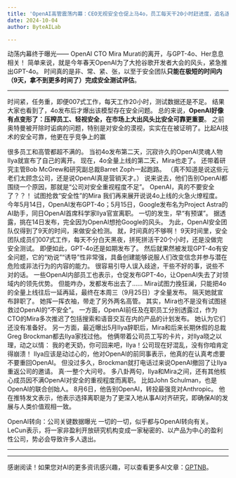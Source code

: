 ```yaml
---
title: 'OpenAI高管震荡内幕：CEO无视安全仓促上马4o，员工每天干20小时赶进度，追名逐利不再理想主义'
date: 2024-10-04
author: ByteAILab

---
```


动荡内幕终于曝光——
OpenAI CTO Mira Murati的离开，与GPT-4o、Her息息相关！
简单来说，就是今年春天OpenAI为了大抢谷歌开发者大会的风头，紧急推出GPT-4o。
时间真的是非、常、紧、张，以至于安全团队**只能在极短的时间内（9天，拿不到更多时间了）完成安全测试评估**。

---

时间紧，任务重，即便007式工作，每天工作20小时，测试数据还是不足。
结果大家也看到了，4o发布后才爆出该模型存在安全问题。
总的来说，**OpenAI好像有点变形了：压榨员工、轻视安全，在市场上大出风头比安全可靠更重要**。
之前奥特曼被开除时诟病的问题，特别是对安全的漠视，实实在在被证明了。比起AI技术的安全可靠，他更在乎竞争上的赢

很多员工和高管都超不满的。
当初4o发布第二天，沉寂许久的OpenAI灵魂人物Ilya就宣布了自己的离开。
现在，4o全量上线的第二天，Mira也走了。
还带着研究主管Bob McGrew和研究副总裁Barret Zoph一起跑路。
（真不知道是说这些元老们太顾念公司，还是说OpenAI真是营销天才。）
说来说去，他们告别OpenAI都围绕一个原因，那就是“公司对安全重视程度不足”。
OpenAI，真的不要安全了？？！
试图抢救“安全性”的Mira
我们再来展开说说4o上线的火急火燎程度。
今年5月14日，OpenAI发布GPT-4o；5月15日，Google发布名为Project Astra的AI助手，同日OpenAI首席科学家Ilya官宣离职。
一切的发生，早“有预谋”。
据透露，挑在14日发布，完全因为OpenAI想抢Google的风头。
为此，OpenAI安全团队仅得到了9天的时间，来做安全检测。
就，时间真的不够啊！
9天时间里，安全团队成员们007式工作，每天不分白天黑夜，拼死拼活干20个小时，还是没做完安全测试。
即便如此，GPT-4o还是如期发布了。
然后就果然被发现GPT-4o有安全问题，它的“劝说”“诱导”性非常强，具备创建能够说服人们改变信念并参与潜在危险或非法行为的内容的能力。
很容易引导人误入歧途，干些不好的事，说些不对的话。
一些OpenAI内部员工也表示，仓促发布GPT-4o，让OpenAI失去了对领域内的领先优势。
但能咋办，发都发布出去了……
Mira试图力挽狂澜，只能把4o的全量上线往后一延再延，最终在本周三（9月25日）才全量发布。
隔天她就宣布辞职了。
她挥一挥衣袖，带走了另外两名高管。
其实，Mira也不是没有试图拯救过OpenAI的“不安全”。
一方面，OpenAI前任及在职员工分别透露过，作为CTO的Mira多次推迟了包括搜索和语音交互在内的产品的计划发布。
她认为它们还没有准备好。
另一方面，最近曝出5月Ilya辞职后，Mira和后来长期休假的总裁Greg Brockman都去Ilya家找过他。
他俩带着公司员工写的卡片，对Ilya晓之以理，动之以情：
我的老天奶，你可回来吧，Ilya！公司现在好混乱，没有你咱肯定得崩溃！
Ilya应该是动过心的，他对OpenAI的前同事表示，他真的在认真考虑要不要重回OpenAI。
但没过多久，Brockman就打电话过来说OpenAI撤回了让Ilya重返公司的邀请。
真·一整个大问号。
多八卦两句，Ilya和Mira之间，还有其他核心成员因不满OpenAI对安全的重视程度而离职。
比如John Schulman，也是OpenAI的联合创始人。
8月6日，他告别OpenAI，转投最强竞对Anthropic。
他在推特发文表示，他表示选择离职是为了更深入地从事AI对齐研究，即确保AI的发展与人类价值观相一致。


OpenAI转向：公司关键数据曝光
一切的一切，似乎都与OpenAI转向有关。
LeCun表示，将一家非盈利开放研究机构变成一家秘密的、以产品为中心的盈利性公司，势必会导致许多人退出。


---
---
感谢阅读！如果您对AI的更多资讯感兴趣，可以查看更多AI文章：[GPTNB](https://gptnb.com)。